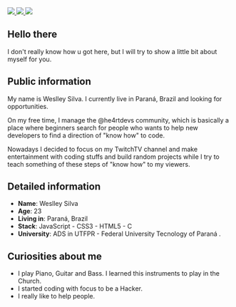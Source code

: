 <div>
    <a target='_blank' href="https://twitter.com/wes_silvas">
        <img src="https://img.shields.io/badge/Twitter-1DA1F2?style=for-the-badge&logo=twitter&logoColor=white">
    </a>
    <a target='_blank' href="https://instagram.com/sou.wes">
        <img src="https://img.shields.io/badge/Instagram-E4405F?style=for-the-badge&logo=instagram&logoColor=white">
    </a>
    <a target='_blank' href="https://www.linkedin.com/in/silvaweslley/">
        <img src="https://img.shields.io/badge/LinkedIn-0077B5?style=for-the-badge&logo=linkedin&logoColor=white">
    </a>
</div>

## Hello there

I don't really know how u got here, but I will try to show a little bit about myself for you.

## Public information

My name is Weslley Silva. I currently live in Paraná, Brazil and looking for opportunities. 

On my free time, I manage the @he4rtdevs community, which is basically a place where beginners search for people who wants to help new developers to find a direction of "know how" to code.

Nowadays I decided to focus on my TwitchTV channel and make entertainment with coding stuffs and build random projects while I try to teach something of these steps of "know how" to my viewers.

## Detailed information

* **Name**: Weslley Silva
* **Age**: 23
* **Living in**: Paraná, Brazil
* **Stack**: JavaScript - CSS3 - HTML5 - C
* **University**: ADS in UTFPR - Federal University Tecnology of Paraná .

## Curiosities about me

* I play Piano, Guitar and Bass. I learned this instruments to play in the Church.
* I started coding with focus to be a Hacker.
* I really like to help people.
